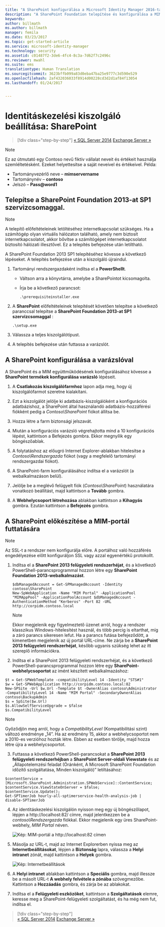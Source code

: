 ```yaml
---
title: "A SharePoint konfigurálása a Microsoft Identity Manager 2016-tal való használathoz | Microsoft Docs"
description: "A SharePoint Foundation telepítése és konfigurálása a MIM-portál oldalának üzemeltetéséhez."
keywords: 
author: billmath
ms.author: billmath
manager: femila
ms.date: 03/23/2017
ms.topic: get-started-article
ms.service: microsoft-identity-manager
ms.technology: security
ms.assetid: c01487f2-3de6-4fc4-8c3a-7d62f7c2496c
ms.reviewer: mwahl
ms.suite: ems
translationtype: Human Translation
ms.sourcegitcommit: 3623bffb099a83d0eba47ba25e9777c3d590e529
ms.openlocfilehash: 2af432036033f8914d00228cd3d2d1af84f13054
ms.lasthandoff: 01/24/2017


---
```


# <a name="set-up-an-identity-management-server-sharepoint"></a>Identitáskezelési kiszolgáló beállítása: SharePoint

>[!div class="step-by-step"]
[« SQL Server 2014](prepare-server-sql2014.md)
[Exchange Server »](prepare-server-exchange.md)

> [!NOTE]
> Ez az útmutató egy Contoso nevű fiktív vállalat neveit és értékeit használja szemléltetésként. Ezeket helyettesítse a saját neveivel és értékeivel. Példa:
> - Tartományvezérlő neve – **mimservername**
> - Tartománynév – **contoso**
> - Jelszó – **Pass@word1**


## <a name="install-sharepoint-foundation-2013-with-sp1"></a>Telepítse a **SharePoint Foundation 2013-at SP1 szervizcsomaggal**.

> [!NOTE]
> A telepítő előfeltételeinek letöltéséhez internetkapcsolat szükséges. Ha a számítógép olyan virtuális hálózaton található, amely nem biztosít internetkapcsolatot, akkor bővítse a számítógépet internetkapcsolatot biztosító hálózati illesztővel. Ez a telepítés befejezése után letiltható.

A SharePoint Foundation 2013 SP1 telepítéséhez kövesse a következő lépéseket. A telepítés befejezése után a kiszolgáló újraindul.

1.  Tartományi rendszergazdaként indítsa el a **PowerShellt**.

    -   Váltson arra a könyvtárra, amelybe a SharePointot kicsomagolta.

    -   Írja be a következő parancsot:

        ```
        .\prerequisiteinstaller.exe
        ```

2.  A **SharePoint** előfeltételeinek telepítését követően telepítse a következő paranccsal telepítse a **SharePoint Foundation 2013-at SP1 szervizcsomaggal** :

    ```
    .\setup.exe
    ```

3.  Válassza a teljes kiszolgálótípust.

4.  A telepítés befejezése után futtassa a varázslót.

## <a name="run-the-wizard-to-configure-sharepoint"></a>A SharePoint konfigurálása a varázslóval

A SharePoint és a MIM együttműködésének konfigurálásához kövesse a **SharePoint termékek konfigurálása varázsló** lépéseit.

1. A **Csatlakozás kiszolgálófarmhoz** lapon adja meg, hogy új kiszolgálófarmot szeretne kialakítani.

2. Ezt a kiszolgálót jelölje ki adatbázis-kiszolgálóként a konfigurációs adatbázishoz, a SharePoint által használandó adatbázis-hozzáférési fiókként pedig a *Contoso\SharePoint* fiókot állítsa be.

3. Hozza létre a farm biztonsági jelszavát.

4. Miután a konfigurációs varázsló végrehajtotta mind a 10 konfigurációs lépést, kattintson a Befejezés gombra. Ekkor megnyílik egy böngészőablak.

5. A folytatáshoz az előugró Internet Explorer-ablakban hitelesítse a *Contoso\Rendszergazda* fiókot (vagy a megfelelő tartományi rendszergazdai fiókot).

6. A SharePoint-farm konfigurálásához indítsa el a varázslót (a webalkalmazáson belül).

7. Jelölje be a meglévő felügyelt fiók (*Contoso\SharePoint*) használatára vonatkozó beállítást, majd kattintson a **Tovább** gombra.

8. A **Webhelycsoport létrehozása** ablakban kattintson a **Kihagyás** gombra.  Ezután kattintson a **Befejezés** gombra.

## <a name="prepare-sharepoint-to-host-the-mim-portal"></a>A SharePoint előkészítése a MIM-portál futtatására

> [!NOTE]
> Az SSL-t a rendszer nem konfigurálja előre. A portálhoz való hozzáférés engedélyezése előtt konfiguráljon SSL vagy azzal egyenértékű protokollt.

1. Indítsa el a **SharePoint 2013 felügyeleti rendszerhéjat**, és a következő PowerShell-parancsprogrammal hozzon létre egy **SharePoint Foundation 2013-webalkalmazást**.

    ```
    $dbManagedAccount = Get-SPManagedAccount -Identity contoso\SharePoint
    New-SpWebApplication -Name "MIM Portal" -ApplicationPool "MIMAppPool" -ApplicationPoolAccount $dbManagedAccount -AuthenticationMethod "Kerberos" -Port 82 -URL http://corpidm.contoso.local
    ```

    > [!NOTE]
    > Ekkor megjelenik egy figyelmeztető üzenet arról, hogy a rendszer klasszikus Windows-hitelesítést használ, és több percig is eltarthat, míg a záró parancs sikeresen lefut. Ha a parancs futása befejeződött, a kimenetben megjelenik az új portál URL-címe. Ne zárja be a **SharePoint 2013 felügyeleti rendszerhéjat**, később ugyanis szükség lehet az itt szereplő információkra.

2. Indítsa el a SharePoint 2013 felügyeleti rendszerhéjat, és a következő PowerShell-parancsprogrammal hozzon létre egy **SharePoint-webhelycsoportot** az imént készített webalkalmazáshoz:

  ```
  $t = Get-SPWebTemplate -compatibilityLevel 14 -Identity "STS#1"
  $w = Get-SPWebApplication http://corpidm.contoso.local:82
  New-SPSite -Url $w.Url -Template $t -OwnerAlias contoso\Administrator
  -CompatibilityLevel 14 -Name "MIM Portal" -SecondaryOwnerAlias contoso\BackupAdmin
  $s = SpSite($w.Url)
  $s.AllowSelfServiceUpgrade = $false
  $s.CompatibilityLevel
  ```

  > [!NOTE]
  > Győződjön meg arról, hogy a *CompatibilityLevel* (Kompatibilitási szint) változó eredménye „14”. Ha az eredmény 15, akkor a webhelycsoportot nem a 2010-es verzióhoz hozták létre. Ebben az esetben törölje, majd hozza létre újra a webhelycsoportot.

3. Futtassa a következő PowerShell-parancsokat a **SharePoint 2013 felügyeleti rendszerhéjban** a **SharePoint Server-oldali Viewstate** és az „Állapotelemzési feladat (Óránként, A Microsoft SharePoint Foundation időzítő szolgáltatása, Minden kiszolgáló)” letiltásához:

  ```
  $contentService = [Microsoft.SharePoint.Administration.SPWebService]::ContentService;
  $contentService.ViewStateOnServer = $false;
  $contentService.Update();
  Get-SPTimerJob hourly-all-sptimerservice-health-analysis-job | disable-SPTimerJob
  ```

4. Az identitáskezelési kiszolgálón nyisson meg egy új böngészőlapot, lépjen a http://localhost:82/ címre, majd jelentkezzen be a *contoso\Rendszergazda* fiókkal.  Ekkor megjelenik egy üres SharePoint-webhely, *MIM Portal* néven.

    ![Kép: MIM-portál a http://localhost:82 címen](media/MIM-DeploySP1.png)

5. Másolja az URL-t, majd az Internet Explorerben nyissa meg az **Internetbeállításokat**, lépjen a **Biztonság** lapra, válassza a **Helyi intranet** zónát, majd kattintson a **Helyek** gombra.

    ![Kép: Internetbeállítások](media/MIM-DeploySP2.png)

6. A **Helyi intranet** ablakban kattintson a **Speciális** gombra, majd illessze be a másolt URL-t **A webhely felvétele a zónába** szövegmezőbe. Kattintson a **Hozzáadás** gombra, és zárja be az ablakokat.

7. Indítsa el a **Felügyeleti eszközöket**, kattintson a **Szolgáltatások** elemre, keresse meg a SharePoint-felügyeleti szolgáltatást, és ha még nem fut, indítsa el.

>[!div class="step-by-step"]  
[« SQL Server 2014](prepare-server-sql2014.md)
[Exchange Server »](prepare-server-exchange.md)

